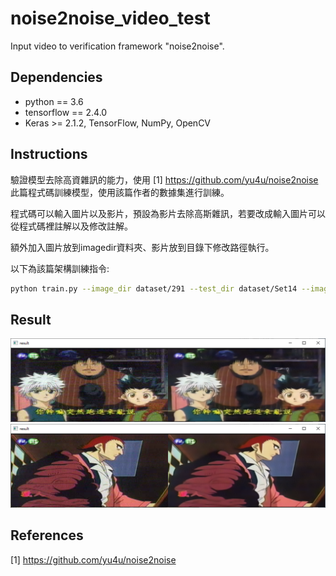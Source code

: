 # noise2noise_video_test

Input video to verification framework "noise2noise".

## Dependencies
- python == 3.6
- tensorflow == 2.4.0
- Keras >= 2.1.2, TensorFlow, NumPy, OpenCV

## Instructions

驗證模型去除高資雜訊的能力，使用 [1] https://github.com/yu4u/noise2noise 此篇程式碼訓練模型，使用該篇作者的數據集進行訓練。

程式碼可以輸入圖片以及影片，預設為影片去除高斯雜訊，若要改成輸入圖片可以從程式碼裡註解以及修改註解。

額外加入圖片放到imagedir資料夾、影片放到目錄下修改路徑執行。

以下為該篇架構訓練指令:

```bash
python train.py --image_dir dataset/291 --test_dir dataset/Set14 --image_size 128 --batch_size 4 --lr 0.001 --output_path gaussian001 --nb_epoch 100 --step 85 --source_noise_model gaussian,25,25 --target_noise_model gaussian,25,25 --val_noise_model gaussian,25,25
```

## Result
<img src="result/001.bmp" width="800px">

<img src="result/002.bmp" width="800px">

## References

[1] https://github.com/yu4u/noise2noise
